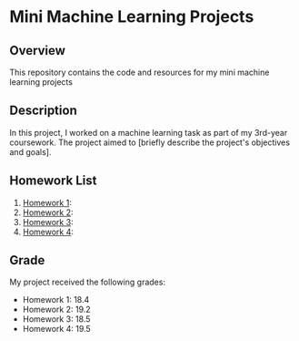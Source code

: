 # Mini Machine Learning Projects

## Overview
This repository contains the code and resources for my mini machine learning projects

## Description
In this project, I worked on a machine learning task as part of my 3rd-year coursework. The project aimed to [briefly describe the project's objectives and goals].

## Homework List

1. [Homework 1](/3rd%20year/Apre/Homework%201): 
2. [Homework 2](/3rd%20year/Apre/Homework%202): 
3. [Homework 3](/3rd%20year/Apre/Homework%203): 
4. [Homework 4](/3rd%20year/Apre/Homework%204): 

## Grade
My project received the following grades:

- Homework 1: 18.4
- Homework 2: 19.2
- Homework 3: 18.5
- Homework 4: 19.5

